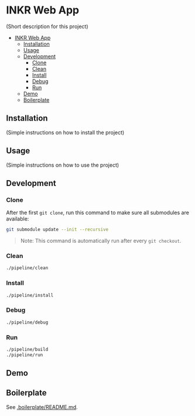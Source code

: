 # INKR Web App

(Short description for this project)

- [INKR Web App](#inkr-web-app)
  - [Installation](#installation)
  - [Usage](#usage)
  - [Development](#development)
    - [Clone](#clone)
    - [Clean](#clean)
    - [Install](#install)
    - [Debug](#debug)
    - [Run](#run)
  - [Demo](#demo)
  - [Boilerplate](#boilerplate)

## Installation

(Simple instructions on how to install the project)

## Usage

(Simple instructions on how to use the project)

## Development

### Clone

After the first `git clone`, run this command to make sure all submodules are available:

```bash
git submodule update --init --recursive
```

> Note: This command is automatically run after every `git checkout`.

### Clean

```bash
./pipeline/clean
```

### Install

```bash
./pipeline/install
```

### Debug

```bash
./pipeline/debug
```

### Run

```bash
./pipeline/build
./pipeline/run
```

## Demo

## Boilerplate

See [.boilerplate/README.md](./.boilerplate/README.md).
